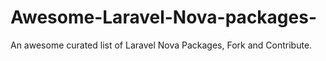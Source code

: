 # Awesome-Laravel-Nova-packages-
An awesome curated list of Laravel Nova Packages,  Fork and Contribute.

